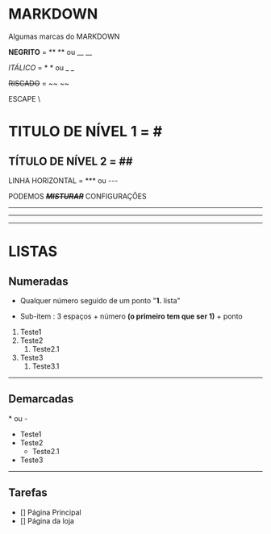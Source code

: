 # MARKDOWN
 Algumas marcas do MARKDOWN

**NEGRITO**  =  ** ** ou __ __

*ITÁLICO* =  * * ou _ _

~~RISCADO~~ =  ~~ ~~

ESCAPE \

# TITULO DE NÍVEL 1 =  \#

## TÍTULO DE NÍVEL 2 =  \##

LINHA HORIZONTAL = *** ou ---

PODEMOS ~~__*MISTURAR*__~~ CONFIGURAÇÕES 

***
---
***

# LISTAS

## Numeradas

* Qualquer número seguido de um ponto "**1.** lista"

* Sub-item : 3 espaços + número **(o primeiro tem que ser 1)** + ponto 

1. Teste1
2. Teste2
   1. Teste2.1 
9. Teste3
   1. Teste3.1

***

## Demarcadas

\* ou \-

* Teste1
* Teste2
   * Teste2.1
* Teste3

***

## Tarefas

- [] Página Principal
- [] Página da loja
